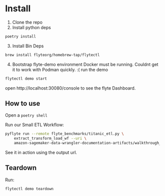 # Install

1. Clone the repo
2. Install python deps

```sh
poetry install
```

3. Install Bin Deps

```sh
brew install flyteorg/homebrew-tap/flytectl
```

4. Bootstrap flyte-demo environment
   Docker must be running. Couldnt get it to work with Podman quickly. :(
   run the demo

```sh
flytectl demo start
```

open http://localhost:30080/console to see the flyte Dashboard.

## How to use

Open a `poetry shell`

Run our Small ETL Workflow:

```sh
pyflyte run --remote flyte_benchmarks/titanic_etl.py \
    extract_transform_load_wf --uri \
    amazon-sagemaker-data-wrangler-documentation-artifacts/walkthrough_titanic.csv
```

See it in action using the output url.

## Teardown

Run:

```sh
flytectl demo teardown
```
